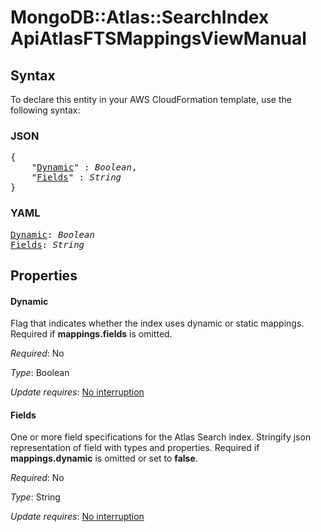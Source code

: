 # MongoDB::Atlas::SearchIndex ApiAtlasFTSMappingsViewManual

## Syntax

To declare this entity in your AWS CloudFormation template, use the following syntax:

### JSON

<pre>
{
    "<a href="#dynamic" title="Dynamic">Dynamic</a>" : <i>Boolean</i>,
    "<a href="#fields" title="Fields">Fields</a>" : <i>String</i>
}
</pre>

### YAML

<pre>
<a href="#dynamic" title="Dynamic">Dynamic</a>: <i>Boolean</i>
<a href="#fields" title="Fields">Fields</a>: <i>String</i>
</pre>

## Properties

#### Dynamic

Flag that indicates whether the index uses dynamic or static mappings. Required if **mappings.fields** is omitted.

_Required_: No

_Type_: Boolean

_Update requires_: [No interruption](https://docs.aws.amazon.com/AWSCloudFormation/latest/UserGuide/using-cfn-updating-stacks-update-behaviors.html#update-no-interrupt)

#### Fields

One or more field specifications for the Atlas Search index. Stringify json representation of field with types and properties. Required if **mappings.dynamic** is omitted or set to **false**.

_Required_: No

_Type_: String

_Update requires_: [No interruption](https://docs.aws.amazon.com/AWSCloudFormation/latest/UserGuide/using-cfn-updating-stacks-update-behaviors.html#update-no-interrupt)

